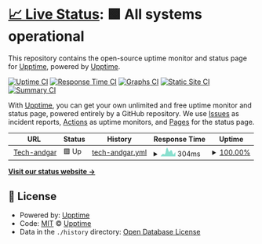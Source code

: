 # [📈 Live Status](https://upptime.github.io/upptime): <!--live status--> **🟩 All systems operational**

This repository contains the open-source uptime monitor and status page for [Upptime](https://upptime.js.org), powered by [Upptime](https://github.com/upptime/upptime).

[![Uptime CI](https://github.com/andgar2010/upptime/workflows/Uptime%20CI/badge.svg)](https://github.com/andgar2010/upptime/actions?query=workflow%3A%22Uptime+CI%22)
[![Response Time CI](https://github.com/andgar2010/upptime/workflows/Response%20Time%20CI/badge.svg)](https://github.com/andgar2010/upptime/actions?query=workflow%3A%22Response+Time+CI%22)
[![Graphs CI](https://github.com/andgar2010/upptime/workflows/Graphs%20CI/badge.svg)](https://github.com/andgar2010/upptime/actions?query=workflow%3A%22Graphs+CI%22)
[![Static Site CI](https://github.com/andgar2010/upptime/workflows/Static%20Site%20CI/badge.svg)](https://github.com/andgar2010/upptime/actions?query=workflow%3A%22Static+Site+CI%22)
[![Summary CI](https://github.com/andgar2010/upptime/workflows/Summary%20CI/badge.svg)](https://github.com/andgar2010/upptime/actions?query=workflow%3A%22Summary+CI%22)

With [Upptime](https://upptime.js.org), you can get your own unlimited and free uptime monitor and status page, powered entirely by a GitHub repository. We use [Issues](https://github.com/upptime/upptime/issues) as incident reports, [Actions](https://github.com/andgar2010/upptime/actions) as uptime monitors, and [Pages](https://upptime.github.io/upptime) for the status page.

<!--start: status pages-->
<!-- This summary is generated by Upptime (https://github.com/upptime/upptime) -->
<!-- Do not edit this manually, your changes will be overwritten -->
<!-- prettier-ignore -->
| URL | Status | History | Response Time | Uptime |
| --- | ------ | ------- | ------------- | ------ |
| <img alt="" src="https://icons.duckduckgo.com/ip3/www.tech-andgar.me.ico" height="13"> [Tech-andgar](https://www.tech-andgar.me) | 🟩 Up | [tech-andgar.yml](https://github.com/andgar2010/upptime/commits/HEAD/history/tech-andgar.yml) | <details><summary><img alt="Response time graph" src="./graphs/tech-andgar/response-time-week.png" height="20"> 304ms</summary><br><a href="https://andgar2010.github.io/upptime/history/tech-andgar"><img alt="Response time 301" src="https://img.shields.io/endpoint?url=https%3A%2F%2Fraw.githubusercontent.com%2Fandgar2010%2Fupptime%2FHEAD%2Fapi%2Ftech-andgar%2Fresponse-time.json"></a><br><a href="https://andgar2010.github.io/upptime/history/tech-andgar"><img alt="24-hour response time 305" src="https://img.shields.io/endpoint?url=https%3A%2F%2Fraw.githubusercontent.com%2Fandgar2010%2Fupptime%2FHEAD%2Fapi%2Ftech-andgar%2Fresponse-time-day.json"></a><br><a href="https://andgar2010.github.io/upptime/history/tech-andgar"><img alt="7-day response time 304" src="https://img.shields.io/endpoint?url=https%3A%2F%2Fraw.githubusercontent.com%2Fandgar2010%2Fupptime%2FHEAD%2Fapi%2Ftech-andgar%2Fresponse-time-week.json"></a><br><a href="https://andgar2010.github.io/upptime/history/tech-andgar"><img alt="30-day response time 301" src="https://img.shields.io/endpoint?url=https%3A%2F%2Fraw.githubusercontent.com%2Fandgar2010%2Fupptime%2FHEAD%2Fapi%2Ftech-andgar%2Fresponse-time-month.json"></a><br><a href="https://andgar2010.github.io/upptime/history/tech-andgar"><img alt="1-year response time 301" src="https://img.shields.io/endpoint?url=https%3A%2F%2Fraw.githubusercontent.com%2Fandgar2010%2Fupptime%2FHEAD%2Fapi%2Ftech-andgar%2Fresponse-time-year.json"></a></details> | <details><summary><a href="https://andgar2010.github.io/upptime/history/tech-andgar">100.00%</a></summary><a href="https://andgar2010.github.io/upptime/history/tech-andgar"><img alt="All-time uptime 100.00%" src="https://img.shields.io/endpoint?url=https%3A%2F%2Fraw.githubusercontent.com%2Fandgar2010%2Fupptime%2FHEAD%2Fapi%2Ftech-andgar%2Fuptime.json"></a><br><a href="https://andgar2010.github.io/upptime/history/tech-andgar"><img alt="24-hour uptime 100.00%" src="https://img.shields.io/endpoint?url=https%3A%2F%2Fraw.githubusercontent.com%2Fandgar2010%2Fupptime%2FHEAD%2Fapi%2Ftech-andgar%2Fuptime-day.json"></a><br><a href="https://andgar2010.github.io/upptime/history/tech-andgar"><img alt="7-day uptime 100.00%" src="https://img.shields.io/endpoint?url=https%3A%2F%2Fraw.githubusercontent.com%2Fandgar2010%2Fupptime%2FHEAD%2Fapi%2Ftech-andgar%2Fuptime-week.json"></a><br><a href="https://andgar2010.github.io/upptime/history/tech-andgar"><img alt="30-day uptime 100.00%" src="https://img.shields.io/endpoint?url=https%3A%2F%2Fraw.githubusercontent.com%2Fandgar2010%2Fupptime%2FHEAD%2Fapi%2Ftech-andgar%2Fuptime-month.json"></a><br><a href="https://andgar2010.github.io/upptime/history/tech-andgar"><img alt="1-year uptime 100.00%" src="https://img.shields.io/endpoint?url=https%3A%2F%2Fraw.githubusercontent.com%2Fandgar2010%2Fupptime%2FHEAD%2Fapi%2Ftech-andgar%2Fuptime-year.json"></a></details>

<!--end: status pages-->

[**Visit our status website →**](https://upptime.github.io/upptime)

## 📄 License

- Powered by: [Upptime](https://github.com/upptime/upptime)
- Code: [MIT](./LICENSE) © [Upptime](https://upptime.js.org)
- Data in the `./history` directory: [Open Database License](https://opendatacommons.org/licenses/odbl/1-0/)

